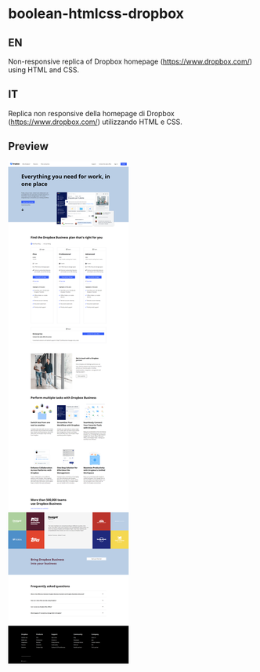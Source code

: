 # boolean-htmlcss-dropbox

## EN

Non-responsive replica of Dropbox homepage (https://www.dropbox.com/) using HTML and CSS.

## IT

Replica non responsive della homepage di Dropbox (https://www.dropbox.com/) utilizzando HTML e CSS.

## Preview

![Alt text](/layout.png?raw=true "Layout")